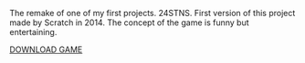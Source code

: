 The remake of one of my first projects. 24STNS. First version of this project made by Scratch in 2014.
The concept of the game is funny but entertaining.

[DOWNLOAD GAME](https://raw.githubusercontent.com/AliiMohammadi/24STNS_Remake/refs/heads/master/Build/24STNS%20Remake.rar)
